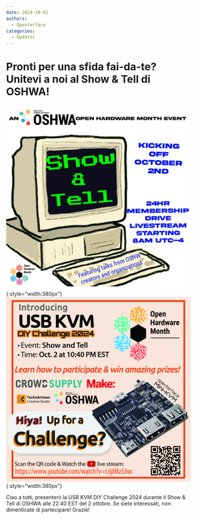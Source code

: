 ```yaml
---
date: 2024-10-01
authors:
  - Openterface
categories:
  - Updates
---
```


# Pronti per una sfida fai-da-te? Unitevi a noi al Show & Tell di OSHWA!

![poster-1](pic/241001-1.jpeg){:style="width:380px"}
![poster-2](pic/241001-2.jpg){:style="width:380px"}

Ciao a tutti, presenterò la USB KVM DIY Challenge 2024 durante il Show & Tell di OSHWA alle 22:40 EST del 2 ottobre. Se siete interessati, non dimenticate di partecipare! Grazie!